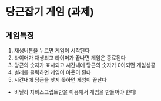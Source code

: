 # 당근잡기 게임 (과제)

## 게임특징

1. 재생버튼을 누르면 게임이 시작된다
2. 타이머가 재생되고 타이머가 끝나면 게임은 종료된다
3. 당근의 숫자가 표시되고 시간내에 당근의 숫자가 0이되면 게임성공
4. 벌레를 클릭하면 게임이 아웃이 된다
5. 시간내에 당근을 찾지 못하면 게임이 끝난다

-   바닐라 자바스크립트만을 이용해서 게임을 만들어야 한다!
